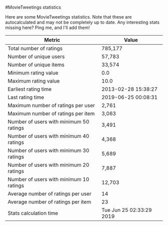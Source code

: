 #MovieTweetings statistics

Here are some MovieTweetings statistics. Note that these are autocalculated and may not be completely up to date. Any interesting stats missing here? Ping me, and I'll add them!

Metric | Value
--- | ---
Total number of ratings                 | 785,177
Number of unique users                  | 57,783
Number of unique items                  | 33,574
Minimum rating value                    | 0.0
Maximum rating value                    | 10.0
Earliest rating time                    | 2013-02-28 15:38:27
Last rating time                        | 2019-06-25 00:08:31
Maximum number of ratings per user      | 2,761
Maximum number of ratings per item      | 3,063
Number of users with minimum 50 ratings | 3,491
Number of users with minimum 40 ratings | 4,368
Number of users with minimum 30 ratings | 5,689
Number of users with minimum 20 ratings | 7,887
Number of users with minimum 10 ratings | 12,703
Average number of ratings per user      | 14
Average number of ratings per item      | 23
Stats calculation time                  | Tue Jun 25 02:33:29 2019

